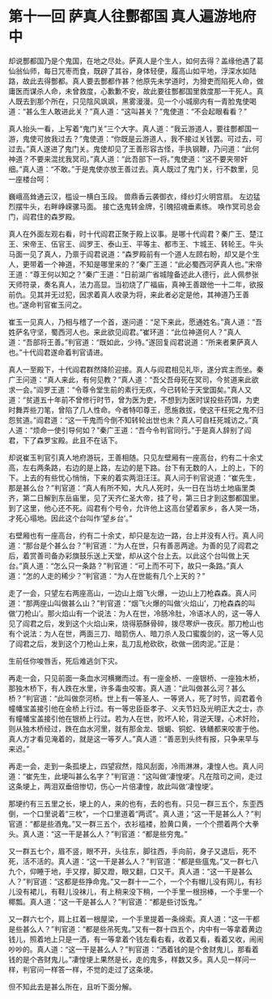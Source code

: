 # 第十一回  萨真人往酆都国  真人遍游地府中

却说酆都国乃是个鬼国，在地之尽处。萨真人是个生人，如何去得？盖缘他遇了葛仙翁仙师，每日咒枣而食，既辟了其谷，身体轻便，履高山如平地，浮深水如陆路，故此去得酆都。真人要去酆都作甚？他原先未学道时，为猾吏而陷死人命，做庸医而谋杀人命，未曾救度，心歉歉不安，故此要往酆都国里救度那一干死人。真人既去到那个所在，只见陰风飒飒，黑雾漫漫。见一个小城廓内有一青脸鬼使喝道：“甚么生人敢进此关？”真人道：“这叫甚关？”鬼使道：“不会起眼看看？”

真人抬头一看，上写着“鬼门关”三个大字。真人道：“我云游道人，要往酆都国一游，鬼使可放我过去？”鬼使道：“你既是云游道人，我不接过关钱罢。可过去，可过去。”真人遂进了鬼门关。鬼使却见了王善形容古怪，手执钢鞭，乃问道：“此何神道？不要来混扰我冥司。”真人道：“此吾部下一将。”鬼使道：“这不要夹带奸细。”真人道：“不敢。”于是鬼使亦放王善过去。真人既过了鬼门关，行不数里，见一座楼台呵：

巍峨高耸通云汉，槛设一横白玉段。
兽鼎香云袭御衣，绛纱灯火明宫扇。
左边猛烈摆牛头，右畔峥嵘骡马面。
接亡迭鬼转金牌，引魄招魂垂素练。
唤作冥司总会门，阎君住的森罗殿。

真人在外面左观右看，时十代阎君正聚于殿上议事。是哪十代阎君？秦广王、楚江王、宋帝王、伍官王、阎罗王、泰山王、平等主、都市王、卞城王、转轮王。牛头马面一见了真人，乃禀于阎君说道：“森罗殿前有一个道人左顾右盼，却又是个生人，更带着一个神道，不知是哪里来的？”秦广王道：“此必蜀西河萨真人也。”宋帝王道：“尊王何以知之？”秦广王道：“日前湖广省城隍备述此人德行，此人佩参张天师符录，奏名真人，法力高显。当初烧了广福庙，真神王善跟他一十二年，欲报前仇。见其并无过犯，因求着真人收录为将，来此者必定是他，其神道乃王善也。”遂命判官崔玉问之。

崔玉一见真人，乃相与稽了一个首，遂问道：“足下来此，愿通姓名。”真人道：“吾姓萨名守坚，蜀西河人也。来此欲见阎君。”崔环道：“此位神道何人？”真人道：“吾部将王善。”判官道：“既如此，少待。”遂回复阎君说道：“所来者果萨真人也。”十代阎君遂命着判官请进。

真人一至殿下，十代阎君群然降阶迎接。真人与阎君相见礼毕，遂分宾主而坐。秦广王问道：“真人来此，有何见教？”真人道：“吾父吾母死在冥司，今贫道来此欲求一会。”阎罗王道：“令尊令堂生前的素行无疚，今已转轮于天堂国矣。”真人又道：“贫道五十年前不曾修行时节，曾为医为吏，不想到为医时误投些药饵，为吏时舞弄些刀笔，曾陷了几人性命。今者特叩尊王，愿施救拔，使这干枉死之鬼不归怨贫道。”阎君道：“这一干鬼而今倒不知转轮出世也未？真人可自枉死城访之。”真人道：“烦命一使引导何如？”秦广王道：“吾今令判官同行。”于是真人辞别了阎君，下了森罗宝殿。此且不在话下。

却说崔玉判官引真人地府游玩，王善相随。只见左壁厢有一座高台，约有二十余丈高，左右两条路，右边的是上路，左边的是下路。台下有无数的人，上的上，下的下。上去的有些忧心悄悄，下来的着实两泪汪汪。真人问于判官说道：“崔先生，那是甚么台？”判官道：“真人有所不知，大凡人死时，头一日在当坊土地庙里类齐，第二日解到东岳庙里，见了天齐仁圣大帝，挂了号，第三日才到这酆都国里。到了这里，他心还不死。阎君有个号令，允许他上这高台望着家乡，各人哭一场，才死心塌地。因此这个台叫作‘望乡台’。”

右壁厢也有一座高台，约有二十余丈，却只是左边一路，台上并没有人行。真人问道：“那台是个甚么台？”判官道：“为人在世，只有善恶两途。为善的见了阎君之后，着赏善司备办彩旗鼓乐送上天堂，却从这个台上去。以此这个台叫做上天台。”真人道：“怎么只一条路？”判官道：“可上而不可下，故只一条路。”真人道：“怎的人走的稀少？”判官道：“为人在世能有几个上天的？”

走了一会，只望左右两座高山，一边山上烟飞火爆，一边山上刀枪森森。真人问道：“那两座山叫做甚么山？”判官道：“烟飞火爆的叫做‘火焰山’，刀枪森森的叫做‘刀枪山’。那火焰山有一个说法：为人在世，冷肠冷肚，冷语冰人的，这一等人见了阎君之后，发到这个火焰山来，烧得筋酥骨碎，拨尽寒炉一夜灰。那刀枪山也有个说法：为人在世，两面三刀、暗箭伤人、暗刀杀人及口蜜腹剑的，这一等人见了阎君之后，发到这个刀枪山上来，乱刀乱枪砍砍，砍做一团肉泥。”正是：

生前任你唆唇舌，死后难逃剑下灾。

再走一会，只见前面一条血水河横撇而过。有一座金桥、一座银桥、一座独木桥，那独木桥下，有人跌在水里，许多毒虫咬害。真人道：“此叫做甚么河？甚么桥？”判官道：“此叫做奈河桥。世上有一等圣人、一等贤人，死了时节，阎君着令幢幡宝盖接引他在金桥上行过。有一等忠臣臣孝子、义夫节妇及光明正大之士，亦有幢幡宝盖接引他在银桥上行过。若为人在世，败坏人轮，背逆天理，心术奸险，则从独木桥经过，跌在血水河里，就有那金龙、银蝎、铜蛇、铁鳝都来咬害于他。真人方才看见淹着的，就是这一等歹人。”真人道：“善恶到头终有报，只争来早与来迟。”

再走一会，走到一条孤埂上，四望寂然，陰风刮面，冷雨淋淋，凄惶人也。真人问道：“崔先生，此埂叫甚么名字？”判官道：“这叫做‘凄惶埂’。凡在陰司之间，走过这条埂上，两泪双垂倍惨切，伤心一片倍凄惶，故此叫做‘凄惶埂’。

那埂约有三五里之长，埂上的人，来的也有，去的也有。只见一群三五个，东歪西倒，一个口里说着“三枚”，一个口里道着“两谎”。真人道；“这一干是甚么人？”判官道：“都是些酒鬼。”又一群三五个，衣衫褴褛，脸黄口黄，一个个攒着两个大拳头。真人道：“这一干是甚么人？”判官道：“都是些穷鬼。”

又一群五七个，眉不竖，眼不开，头往东，脚往西，手向前，身子又退后，死不死，活不活的。真人道：“这一干是甚么人？”判官道：“都是些瘟鬼。”又一群七八九个，仰睡于地，手又撑，脚又蹬，眼又翻，口又干。真人道：“这一干是甚么人？”判官道：“这都是些挣命鬼。”又一群十一二个，一个个有帽儿没有网儿，有衫儿没有裙儿，有鞋儿没袜儿，有上稍来没下稍，一个手里一根拐棒，一个手里一个椰瓢。真人道：“这一干是甚么人？”判官道：“都是些讨饭鬼。”

又一群六七个，肩上扛着一根屋梁，一个手里提着一条绵索。真人道：“这一干都是些甚么人？”判官道：“都是些吊死鬼。”又有一群十四五个，内中有一等拿着黄边钱儿，照着地上只是一洒，有一等拿着个钱左看右看，收着又看，看着又收，闹闹吵吵的。真人道：“这一干是甚么人？”判官道：“洒着钱的是个舍财鬼儿，那看着钱的是个吝财鬼儿。”凄惶埂上果然是长，走的鬼多，样数又多。真人见一样问一样，判官问一样答一样，不觉的走过了这条埂。

但不知此去是甚么所在，且听下面分解。
